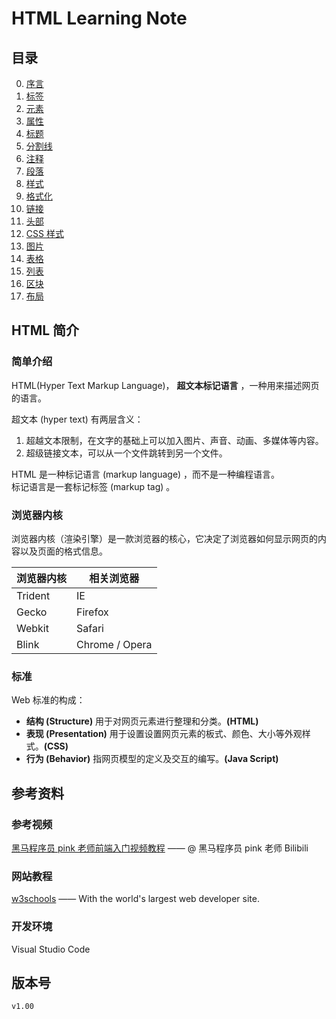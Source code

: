 # HTML Learning Note

## 目录

0. [序言](index/perface.md)
1. [标签](index/tag.md)
2. [元素](index/element.md)
3. [属性](index/property.md)
4. [标题](index/title.md)
5. [分割线](index/coline.md)
6. [注释](index/note.md)
7. [段落](index/paragraph.md)
8. [样式](index/style.md)
9. [格式化](index/format.md)
10. [链接](index/link.md)
11. [头部](index/head.md)
12. [CSS 样式](index/CSSstyle.md)
13. [图片](index/picture.md)
14. [表格](index/form.md)
15. [列表](index/list.md)
16. [区块](index/block.md)
17. [布局](index/layout.md)

## HTML 简介

### 简单介绍

HTML(Hyper Text Markup Language)， **超文本标记语言** ，一种用来描述网页的语言。

超文本 (hyper text) 有两层含义：

1. 超越文本限制，在文字的基础上可以加入图片、声音、动画、多媒体等内容。
2. 超级链接文本，可以从一个文件跳转到另一个文件。

HTML 是一种标记语言 (markup language) ，而不是一种编程语言。  
标记语言是一套标记标签 (markup tag) 。

### 浏览器内核

浏览器内核（渲染引擎）是一款浏览器的核心，它决定了浏览器如何显示网页的内容以及页面的格式信息。

| 浏览器内核 | 相关浏览器     |
| ---------- | -------------- |
| Trident    | IE             |
| Gecko      | Firefox        |
| Webkit     | Safari         |
| Blink      | Chrome / Opera |

### 标准

Web 标准的构成：

- **结构 (Structure)** 用于对网页元素进行整理和分类。**(HTML)**
- **表现 (Presentation)** 用于设置设置网页元素的板式、颜色、大小等外观样式。**(CSS)**
- **行为 (Behavior)** 指网页模型的定义及交互的编写。**(Java Script)**

## 参考资料

### 参考视频

[黑马程序员 pink 老师前端入门视频教程](https://www.bilibili.com/video/BV14J4114768?p=4&spm_id_from=pageDriver) —— @ 黑马程序员 pink 老师 Bilibili

### 网站教程

[w3schools][w3schools] —— With the world's largest web developer site.

### 开发环境

Visual Studio Code

[w3schools]: https://www.w3schools.com/

## 版本号

`v1.00`

